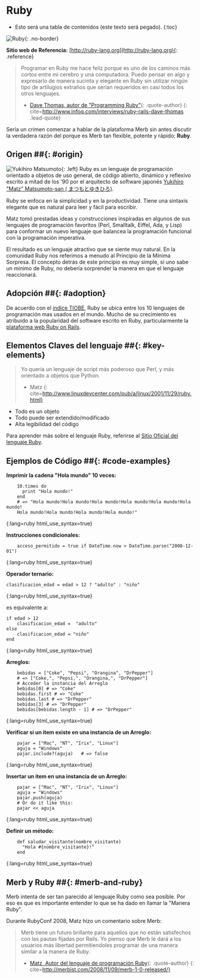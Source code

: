 # Ruby

* Esto será una tabla de contenidos  (este texto será pegado).
{:toc}

![Ruby](/images/ruby-header.gif){: .no-border}

**Sitio web de Referencia:** [http://ruby-lang.org](http://ruby-lang.org){: .reference}

> Programar en Ruby me hace feliz porque es uno de los caminos más cortos entre mi cerebro y una computadora. Puedo pensar en algo y expresarlo de manera sucinta y elegante en Ruby sin utilizar ningún tipo de artilugios extraños que serian requeridos en casi todos los otros lenguajes.
> - [Dave Thomas, autor de "Programming Ruby"](http://pragdave.pragprog.com/){: .quote-author}
{: cite=http://www.infoq.com/interviews/ruby-rails-dave-thomas .lead-quote}

Sería un crimen comenzar a hablar de la plataforma Merb sin antes discutir la verdadera razón del porque es Merb tan flexible, potente y rápido: **Ruby**.

## Origen ##{: #origin}
![Yukihiro Matsumoto](/images/Yukihiro_Matsumoto.jpg){: .left}
Ruby es un lenguaje de programación orientado a objetos de uso general, de código abierto, dinámico y reflexivo escrito a mitad de los '90 por el arquitecto de software japonés [Yukihiro "Matz" Matsumoto-san ( まつもとゆきひろ)](http://en.wikipedia.org/wiki/Yukihiro_Matsumoto).

Ruby se enfoca en la simplicidad y en la productividad. Tiene una sintaxis elegante que es natural para leer y fácil para escribir.

Matz tomó prestadas ideas y construcciones inspiradas en algunos de sus lenguajes de programación favoritos (Perl, Smalltalk, Eiffel, Ada, y Lisp) para conformar un nuevo lenguaje que balancea la programación funcional con la programación imperativa.

El resultado es un lenguaje atractivo que se siente muy natural. En la comunidad Ruby nos referimos a menudo al Principio de la Mínima Sorpresa. El concepto detrás de este principio es muy simple, si uno sabe un mínimo de Ruby, no debería sorprender la manera en que el lenguaje reaccionará.

## Adopción ##{: #adoption}
De acuerdo con el [indice TIOBE](http://www.tiobe.com/index.php/content/paperinfo/tpci/index.html), Ruby se ubica entre los 10 lenguajes de programación mas usados en el mundo. Mucho de su crecimiento es atribuido a la popularidad del software escrito en Ruby, particularmente la [plataforma web Ruby on Rails](http://rubyonrails.org).

## Elementos Claves del lenguaje ##{: #key-elements}

> Yo quería un lenguaje de script más poderoso que Perl, y más orientado a objetos que Python.
> - Matz
{: cite=http://www.linuxdevcenter.com/pub/a/linux/2001/11/29/ruby.html}

* Todo es un objeto
* Todo puede ser extendido/modificado
* Alta legibilidad del código

Para aprender más sobre el lenguaje Ruby, referirse al [Sitio Oficial del lenguaje Ruby](http://www.ruby-lang.org/en/about).

## Ejemplos de Código ##{: #code-examples}

**Imprimir la cadena "Hola mundo" 10 veces:**

		10.times do
		  print "Hola mundo!"
		end
		# => "Hola mundo!Hola mundo!Hola mundo!Hola mundo!Hola mundo!Hola mundo!
		Hola mundo!Hola mundo!Hola mundo!Hola mundo!"
{:lang=ruby html_use_syntax=true}

**Instrucciones condicionales:**

		acceso_permitido = true if DateTime.now > DateTime.parse("2008-12-01")
{:lang=ruby html_use_syntax=true}

**Operador ternario:**

	clasificacion_edad = edad > 12 ? "adulto" : "niño"
{:lang=ruby html_use_syntax=true}

es equivalente a:

	if edad > 12
		clasificacion_edad =  "adulto"
	else
		clasificacion_edad = "niño"
	end
{:lang=ruby html_use_syntax=true}

**Arreglos:**

		bebidas = ["Coke", "Pepsi", "Orangina", "DrPepper"]
		# => ["Coke,", "Pepsi,", "Orangina,", "DrPepper"]
		# Acceder la instancia del Arreglo
		bebidas[0] # => "Coke"
		bebidas.first # => "Coke"
		bebidas.last # => "DrPepper"
		bebidas[3] # => "DrPepper"
		bebidas[bebidas.length - 1] # => "DrPepper"
{:lang=ruby html_use_syntax=true}


**Verificar si un item existe en una instancia de un Arreglo:**

		pajar = ["Mac", "NT", "Irix", "Linux"]
		aguja = "Windows"
		pajar.include?(aguja)	# => false
{:lang=ruby html_use_syntax=true}

**Insertar un item en una instancia de un Arreglo:**

		pajar = ["Mac", "NT", "Irix", "Linux"]
		aguja = "Windows"
		pajar.push(aguja)
		# Or do it like this:
		pajar << aguja
{:lang=ruby html_use_syntax=true}

**Definir un método:**

		def saludar_visitante(nombre_visitante)
		  "Hola #{nombre_visitante}!"
		end
{:lang=ruby html_use_syntax=true}

## Merb y Ruby ##{: #merb-and-ruby}

Merb intenta de ser tan parecido al lenguaje Ruby como sea posible. Por eso es que es importante entender lo que se ha dado en llamar la "Manera Ruby".

Durante RubyConf 2008, Matz hizo un comentario sobre Merb:

> Merb tiene un futuro brillante para aquellos que no están satisfechos con las pautas fijadas por Rails. Yo pienso que Merb le dará a los usuarios más libertad permitiendoles programar de una manera similar a la manera de Ruby.
> - [Matz, Autor del lenguaje de programación Ruby](http://ruby-lang.org/){: .quote-author}
{: cite=http://merbist.com/2008/11/09/merb-1-0-released/}
